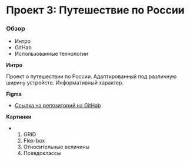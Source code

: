 # Проект 3: Путешествие по России

### Обзор
* Интро
* GitHab
* Использованные технологии

**Интро**

Проект о путешествии по России.
Адаптированный под различную ширину устройств.
Информативный характер.

**Figma**

* [Ссылка на репозиторий на GitHab](https://github.com/belyatskiyms/russian-travel.git)

**Картинки**

* 1. GRID 
  2. Flex-box
  3. Относительные величины
  4. Псевдоклассы